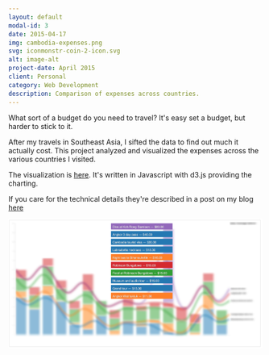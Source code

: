 ```yaml
---
layout: default
modal-id: 3
date: 2015-04-17
img: cambodia-expenses.png
svg: iconmonstr-coin-2-icon.svg
alt: image-alt
project-date: April 2015
client: Personal
category: Web Development
description: Comparison of expenses across countries.
---
```


What sort of a budget do you need to travel?  It's easy set a budget, but harder to stick to it.

After my travels in Southeast Asia, I sifted the data to find out much it actually cost. This project analyzed and visualized the expenses across the various countries I visited.

The visualization is [here][cost-viz-app].  It's written in Javascript with d3.js providing the charting.

If you care for the technical details they're described in a post on my blog [here][github-expenses]

![Example report for daily expenses in Cambodia](img/portfolio/cambodia-top-expenses.png "Expenses in Cambodia")

[github-expenses]: https://iainbryson.github.io/visualization/2015/03/23/expense-visualization/
[github-map]: https://iainbryson.github.io/visualization/2015/06/15/post-map/
[cost-viz-app]: https://tranquil-river-4676.herokuapp.com/index.html
